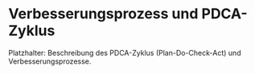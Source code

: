 # Verbesserungsprozess und PDCA-Zyklus

Platzhalter: Beschreibung des PDCA-Zyklus (Plan-Do-Check-Act) und Verbesserungsprozesse.
